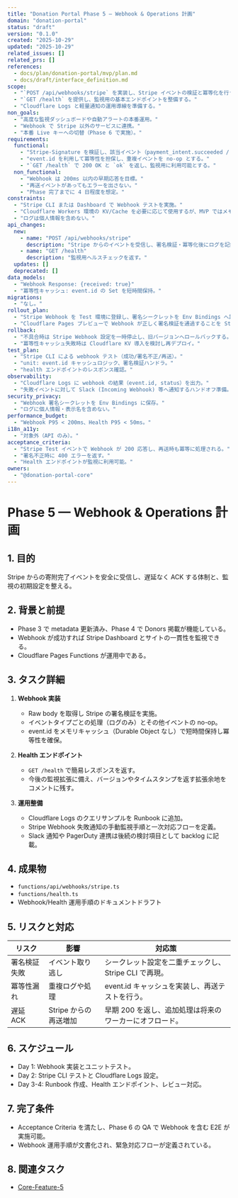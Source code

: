 ```yaml
---
title: "Donation Portal Phase 5 — Webhook & Operations 計画"
domain: "donation-portal"
status: "draft"
version: "0.1.0"
created: "2025-10-29"
updated: "2025-10-29"
related_issues: []
related_prs: []
references:
  - docs/plan/donation-portal/mvp/plan.md
  - docs/draft/interface_definition.md
scope:
  - "`POST /api/webhooks/stripe` を実装し、Stripe イベントの検証と冪等化を行う。"
  - "`GET /health` を提供し、監視用の基本エンドポイントを整備する。"
  - "Cloudflare Logs と軽量通知の運用導線を準備する。"
non_goals:
  - "高度な監視ダッシュボードや自動アラートの本番運用。"
  - "Webhook で Stripe 以外のサービスに連携。"
  - "本番 Live キーへの切替（Phase 6 で実施）。"
requirements:
  functional:
    - "Stripe-Signature を検証し、該当イベント（payment_intent.succeeded / invoice.paid）をログに記録する。"
    - "event.id を利用して冪等性を担保し、重複イベントを no-op とする。"
    - "`GET /health` で 200 OK と `ok` を返し、監視用に利用可能とする。"
  non_functional:
    - "Webhook は 200ms 以内の早期応答を目標。"
    - "再送イベントがあってもエラーを出さない。"
    - "Phase 完了までに 4 日程度を想定。"
constraints:
  - "Stripe CLI または Dashboard で Webhook テストを実施。"
  - "Cloudflare Workers 環境の KV/Cache を必要に応じて使用するが、MVP ではメモリ内で冪等性を担保。"
  - "ログは個人情報を含めない。"
api_changes:
  new:
    - name: "POST /api/webhooks/stripe"
      description: "Stripe からのイベントを受信し、署名検証・冪等化後にログを記録する。"
    - name: "GET /health"
      description: "監視用ヘルスチェックを返す。"
  updates: []
  deprecated: []
data_models:
  - "Webhook Response: {received: true}"
  - "冪等性キャッシュ: event.id の Set を短時間保持。"
migrations:
  - "なし。"
rollout_plan:
  - "Stripe Webhook を Test 環境に登録し、署名シークレットを Env Bindings へ設定する。"
  - "Cloudflare Pages プレビューで Webhook が正しく署名検証を通過することを Stripe CLI で確認。"
rollback:
  - "不具合時は Stripe Webhook 設定を一時停止し、旧バージョンへロールバックする。"
  - "冪等性キャッシュ失敗時は Cloudflare KV 導入を検討し再デプロイ。"
test_plan:
  - "Stripe CLI による webhook テスト（成功/署名不正/再送）。"
  - "unit: event.id キャッシュロジック、署名検証ハンドラ。"
  - "health エンドポイントのレスポンス確認。"
observability:
  - "Cloudflare Logs に webhook の結果（event.id, status）を出力。"
  - "失敗イベントに対して Slack (Incoming Webhook) 等へ通知するハンドオフ準備。"
security_privacy:
  - "Webhook 署名シークレットを Env Bindings に保存。"
  - "ログに個人情報・表示名を含めない。"
performance_budget:
  - "Webhook P95 < 200ms、Health P95 < 50ms。"
i18n_a11y:
  - "対象外（API のみ）。"
acceptance_criteria:
  - "Stripe Test イベントで Webhook が 200 応答し、再送時も冪等に処理される。"
  - "署名不正時に 400 エラーを返す。"
  - "Health エンドポイントが監視に利用可能。"
owners:
  - "@donation-portal-core"
---
```


# Phase 5 — Webhook & Operations 計画

## 1. 目的

Stripe からの寄附完了イベントを安全に受信し、遅延なく ACK する体制と、監視の初期設定を整える。

## 2. 背景と前提

- Phase 3 で metadata 更新済み、Phase 4 で Donors 掲載が機能している。
- Webhook が成功すれば Stripe Dashboard とサイトの一貫性を監視できる。
- Cloudflare Pages Functions が運用中である。

## 3. タスク詳細

1. **Webhook 実装**
   - Raw body を取得し Stripe の署名検証を実施。
   - イベントタイプごとの処理（ログのみ）とその他イベントの no-op。
   - event.id をメモリキャッシュ（Durable Object なし）で短時間保持し冪等性を確保。

2. **Health エンドポイント**
   - `GET /health` で簡易レスポンスを返す。
   - 今後の監視拡張に備え、バージョンやタイムスタンプを返す拡張余地をコメントに残す。

3. **運用整備**
   - Cloudflare Logs のクエリサンプルを Runbook に追加。
   - Stripe Webhook 失敗通知の手動監視手順と一次対応フローを定義。
   - Slack 通知や PagerDuty 連携は後続の検討項目として backlog に記載。

## 4. 成果物

- `functions/api/webhooks/stripe.ts`
- `functions/health.ts`
- Webhook/Health 運用手順のドキュメントドラフト

## 5. リスクと対応

| リスク | 影響 | 対応策 |
| --- | --- | --- |
| 署名検証失敗 | イベント取り逃し | シークレット設定を二重チェックし、Stripe CLI で再現。 |
| 冪等性漏れ | 重複ログや処理 | event.id キャッシュを実装し、再送テストを行う。 |
| 遅延 ACK | Stripe からの再送増加 | 早期 200 を返し、追加処理は将来のワーカーにオフロード。 |

## 6. スケジュール

- Day 1: Webhook 実装とユニットテスト。
- Day 2: Stripe CLI テストと Cloudflare Logs 設定。
- Day 3-4: Runbook 作成、Health エンドポイント、レビュー対応。

## 7. 完了条件

- Acceptance Criteria を満たし、Phase 6 の QA で Webhook を含む E2E が実施可能。
- Webhook 運用手順が文書化され、緊急対応フローが定義されている。

## 8. 関連タスク

- [Core-Feature-5](../../../../TODO.md#core-feature-5)
